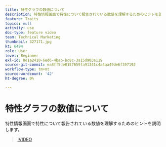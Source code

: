 ```yaml
---
title: 特性グラフの数値について
description: 特性情報画面で特性について報告されている数値を理解するためのヒントを説明します。
feature: Traits
topics: null
activity: use
doc-type: feature video
team: Technical Marketing
thumbnail: 327171.jpg
kt: 6494
role: User
level: Beginner
exl-id: 8e1a2410-6ed6-4bab-bc8c-3a15d903e119
source-git-commit: ea8ff5de0157659fa91341c4a4aa49de6f397192
workflow-type: tm+mt
source-wordcount: '42'
ht-degree: 0%

---
```


# 特性グラフの数値について

特性情報画面で特性について報告されている数値を理解するためのヒントを説明します。

>[!VIDEO](https://video.tv.adobe.com/v/340524/?quality=12&learn=on&captions=jpn)
